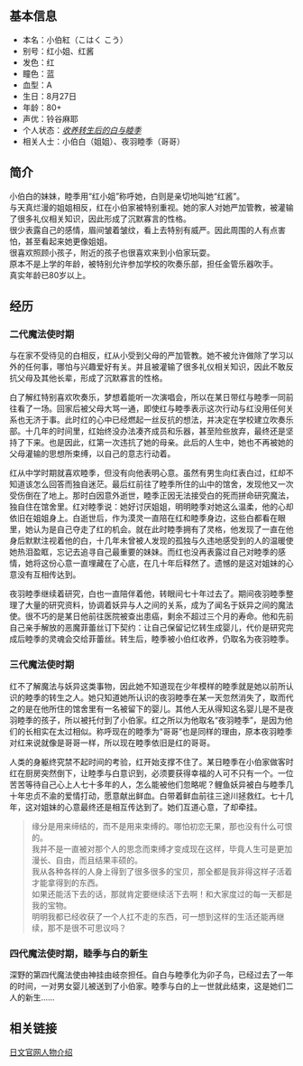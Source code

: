 ## 基本信息
* 本名：小伯紅（こはく こう）
* 别号：红小姐、红酱
* 发色：红
* 瞳色：蓝
* 血型：A
* 生日：8月27日
* 年龄：80+
* 声优：铃谷麻耶
* 个人状态：*<ins>收养转生后的白与睦季</ins>*
* 相关人士：小伯白（姐姐）、夜羽睦季（哥哥）
## 简介
小伯白的妹妹，睦季用“红小姐”称呼她，白则是亲切地叫她“红酱”。  
与天真烂漫的姐姐相反，红在小伯家被特别重视。她的家人对她严加管教，被灌输了很多礼仪相关知识，因此形成了沉默寡言的性格。  
很少表露自己的感情，眉间皱着皱纹，看上去特别有威严。因此周围的人有点害怕，甚至看起来她更像姐姐。  
很喜欢照顾小孩子，附近的孩子也很喜欢来到小伯家玩耍。  
原本不是上学的年龄，被特别允许参加学校的吹奏乐部，担任金管乐器吹手。  
真实年龄已80岁以上。
## 经历
### 二代魔法使时期
与在家不受待见的白相反，红从小受到父母的严加管教。她不被允许做除了学习以外的任何事，哪怕与兴趣爱好有关。并且被灌输了很多礼仪相关知识，因此不敢反抗父母及其他长辈，形成了沉默寡言的性格。

白了解红特别喜欢吹奏乐，梦想着能听一次演唱会，所以在某日带红与睦季一同前往看了一场。回家后被父母大骂一通，即使红与睦季表示这次行动与红没用任何关系也无济于事。此时红的心中已经燃起一丝反抗的想法，并决定在学校建立吹奏乐部。十几年的时间里，红始终没办法凑齐成员和乐器，甚至险些放弃，最终还是坚持了下来。也是因此，红第一次违抗了她的母亲。此后的人生中，她也不再被她的父母灌输的思想所束缚，以自己的意志行动着。

红从中学时期就喜欢睦季，但没有向他表明心意。虽然有男生向红表白过，红却不知道该怎么回答而独自迷茫。最后红前往了睦季所住的山中的馆舍，发现他又一次受伤倒在了地上。那时白因意外逝世，睦季正因无法接受白的死而拼命研究魔法，独自住在馆舍里。红对睦季说：她好讨厌姐姐，明明睦季对她这么温柔，他的心却依旧在姐姐身上。白逝世后，作为漠灵一直陪在红和睦季身边，这些白都看在眼里，她认为是自己夺走了红的机会。就在此时睦季拥有了灵格，他发现了一直在他身后默默注视着他的白，十几年未曾被人发现的孤独与久违地感受到的人的温暖使她热泪盈眶，忘记去追寻自己最重要的妹妹。而红也没再表露过自己对睦季的感情，她将这份心意一直埋藏在了心底，在几十年后释然了。遗憾的是这对姐妹的心意没有互相传达到。

夜羽睦季继续着研究，白也一直陪伴着他，转眼间七十年过去了。期间夜羽睦季整理了大量的研究资料，协调着妖异与人之间的关系，成为了闻名于妖异之间的魔法使。很不巧的是某日他前往医院被查出患癌，剩余不超过三个月的寿命。他和先前自己亲手解放的恶魔菲蕾丝订下契约：让自己保留记忆转生成婴儿，代价是研究完成后睦季的灵魂会交给菲蕾丝。转生后，睦季被小伯红收养，仍取名为夜羽睦季。
### 三代魔法使时期
红不了解魔法与妖异这类事物，因此她不知道现在少年模样的睦季就是她以前所认识的睦季的转生之人。她只知道她所认识的夜羽睦季在某一天忽然消失了，取而代之的是在他所住的馆舍里有一名被留下的婴儿。其他人无从得知这名婴儿是不是夜羽睦季的孩子，所以被托付到了小伯家。红之所以为他取名“夜羽睦季”，是因为他们的长相实在太过相似。称呼现在的睦季为“哥哥”也是同样的理由，原本夜羽睦季对红来说就像是哥哥一样，所以现在睦季依旧是红的哥哥。

人类的身躯终究禁不起时间的考验，红开始支撑不住了。某日睦季在小伯家做客时红在厨房突然倒下，让睦季与白意识到，必须要获得幸福的人可不只有一个。一位苦苦等待自己心上人七十多年的人，怎么能被他们忽略呢？鲤鱼妖异被白与睦季几十年忠贞不渝的爱情打动，愿意献出鲜血。白带着鲜血前往三途川拯救红。七十几年，这对姐妹的心意最终还是相互传达到了。她们互道心意，了却牵挂。

>缘分是用来缔结的，而不是用来束缚的。哪怕初恋无果，那也没有什么可恨的。  
>我并不是一直被对那个人的思念而束缚才变成现在这样，毕竟人生可是更加漫长、自由，而且结果丰硕的。  
>我从各种各样的人身上得到了很多很多的宝贝，那全都是我非得这样子活着才能拿得到的东西。  
>如果还能活下去的话，那就肯定要继续活下去啊！和大家度过的每一天都是我的宝物。  
>明明我都已经收获了一个人扛不走的东西，可一想到这样的生活还能再继续，那不是很不可思议吗？

### 四代魔法使时期，睦季与白的新生
深野的第四代魔法使由神挂由岐奈担任。自白与睦季化为卯子鸟，已经过去了一年的时间，一对男女婴儿被送到了小伯家。睦季与白的上一世就此结束，这是她们二人的新生……

## 相关链接
[日文官网人物介绍](https://fanzagames-digination.com/azurite/tamayura/character/index.html#character06)
